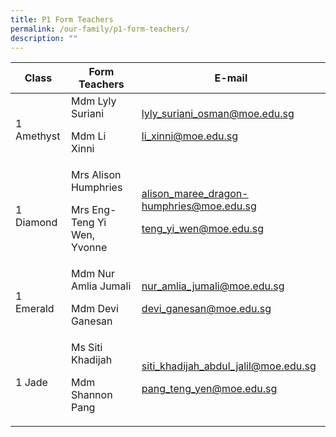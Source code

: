 ```yaml
---
title: P1 Form Teachers
permalink: /our-family/p1-form-teachers/
description: ""
---
```

| Class | Form Teachers | E-mail |
| -------- | -------- | -------- |
| 1 Amethyst      |Mdm Lyly Suriani<p>Mdm Li Xinni </p>| lyly_suriani_osman@moe.edu.sg<p>li_xinni@moe.edu.sg</p>   |
|1 Diamond | Mrs Alison Humphries<p>Mrs Eng-Teng Yi Wen, Yvonne</p> | alison_maree_dragon-humphries@moe.edu.sg<p></p><p>teng_yi_wen@moe.edu.sg
1 Emerald | Mdm Nur Amlia Jumali</p><p>Mdm Devi Ganesan | nur_amlia_jumali@moe.edu.sg</p><p>devi_ganesan@moe.edu.sg
1 Jade | Ms Siti Khadijah</p><p>Mdm Shannon Pang | siti_khadijah_abdul_jalil@moe.edu.sg</p><p>pang_teng_yen@moe.edu.sg
</p>